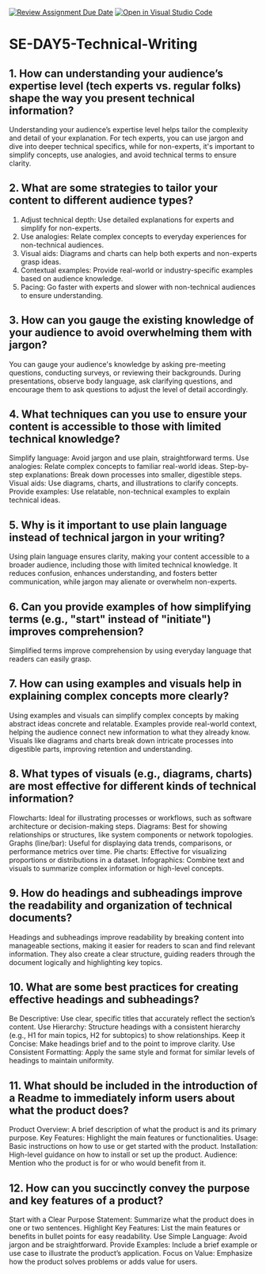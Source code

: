 [![Review Assignment Due Date](https://classroom.github.com/assets/deadline-readme-button-22041afd0340ce965d47ae6ef1cefeee28c7c493a6346c4f15d667ab976d596c.svg)](https://classroom.github.com/a/zsAR-pyY)
[![Open in Visual Studio Code](https://classroom.github.com/assets/open-in-vscode-2e0aaae1b6195c2367325f4f02e2d04e9abb55f0b24a779b69b11b9e10269abc.svg)](https://classroom.github.com/online_ide?assignment_repo_id=15860563&assignment_repo_type=AssignmentRepo)
# SE-DAY5-Technical-Writing
## 1. How can understanding your audience’s expertise level (tech experts vs. regular folks) shape the way you present technical information?

Understanding your audience’s expertise level helps tailor the complexity and detail of your explanation. For tech experts, you can use jargon and dive into deeper technical specifics, while for non-experts, it's important to simplify concepts, use analogies, and avoid technical terms to ensure clarity.

## 2. What are some strategies to tailor your content to different audience types?

1. Adjust technical depth: Use detailed explanations for experts and simplify for non-experts.
2. Use analogies: Relate complex concepts to everyday experiences for non-technical audiences.
3. Visual aids: Diagrams and charts can help both experts and non-experts grasp ideas.
4. Contextual examples: Provide real-world or industry-specific examples based on audience knowledge.
5. Pacing: Go faster with experts and slower with non-technical audiences to ensure understanding.

## 3. How can you gauge the existing knowledge of your audience to avoid overwhelming them with jargon?


You can gauge your audience's knowledge by asking pre-meeting questions, conducting surveys, or reviewing their backgrounds. During presentations, observe body language, ask clarifying questions, and encourage them to ask questions to adjust the level of detail accordingly.

## 4. What techniques can you use to ensure your content is accessible to those with limited technical knowledge?

Simplify language: Avoid jargon and use plain, straightforward terms.
Use analogies: Relate complex concepts to familiar real-world ideas.
Step-by-step explanations: Break down processes into smaller, digestible steps.
Visual aids: Use diagrams, charts, and illustrations to clarify concepts.
Provide examples: Use relatable, non-technical examples to explain technical ideas.

## 5. Why is it important to use plain language instead of technical jargon in your writing?

Using plain language ensures clarity, making your content accessible to a broader audience, including those with limited technical knowledge. It reduces confusion, enhances understanding, and fosters better communication, while jargon may alienate or overwhelm non-experts.

## 6. Can you provide examples of how simplifying terms (e.g., "start" instead of "initiate") improves comprehension?

Simplified terms improve comprehension by using everyday language that readers can easily grasp.

## 7. How can using examples and visuals help in explaining complex concepts more clearly?

Using examples and visuals can simplify complex concepts by making abstract ideas concrete and relatable. Examples provide real-world context, helping the audience connect new information to what they already know. Visuals like diagrams and charts break down intricate processes into digestible parts, improving retention and understanding.

## 8. What types of visuals (e.g., diagrams, charts) are most effective for different kinds of technical information?

Flowcharts: Ideal for illustrating processes or workflows, such as software architecture or decision-making steps.
Diagrams: Best for showing relationships or structures, like system components or network topologies.
Graphs (line/bar): Useful for displaying data trends, comparisons, or performance metrics over time.
Pie charts: Effective for visualizing proportions or distributions in a dataset.
Infographics: Combine text and visuals to summarize complex information or high-level concepts.

## 9. How do headings and subheadings improve the readability and organization of technical documents?

Headings and subheadings improve readability by breaking content into manageable sections, making it easier for readers to scan and find relevant information. They also create a clear structure, guiding readers through the document logically and highlighting key topics.

## 10. What are some best practices for creating effective headings and subheadings?

Be Descriptive: Use clear, specific titles that accurately reflect the section’s content.
Use Hierarchy: Structure headings with a consistent hierarchy (e.g., H1 for main topics, H2 for subtopics) to show relationships.
Keep it Concise: Make headings brief and to the point to improve clarity.
Use Consistent Formatting: Apply the same style and format for similar levels of headings to maintain uniformity.

## 11. What should be included in the introduction of a Readme to immediately inform users about what the product does?

Product Overview: A brief description of what the product is and its primary purpose.
Key Features: Highlight the main features or functionalities.
Usage: Basic instructions on how to use or get started with the product.
Installation: High-level guidance on how to install or set up the product.
Audience: Mention who the product is for or who would benefit from it.

## 12. How can you succinctly convey the purpose and key features of a product?

Start with a Clear Purpose Statement: Summarize what the product does in one or two sentences.
Highlight Key Features: List the main features or benefits in bullet points for easy readability.
Use Simple Language: Avoid jargon and be straightforward.
Provide Examples: Include a brief example or use case to illustrate the product’s application.
Focus on Value: Emphasize how the product solves problems or adds value for users.
